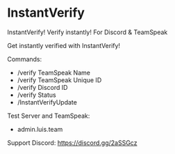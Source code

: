 # InstantVerify
InstantVerify! Verify instantly! For Discord &amp; TeamSpeak

Get instantly verified with InstantVerify!

Commands:
 - /verify TeamSpeak Name
 - /verify TeamSpeak Unique ID
 - /verify Discord ID
 - /verify Status
 - /InstantVerifyUpdate

Test Server and TeamSpeak:
  - admin.luis.team
  
Support Discord: https://discord.gg/2aSSGcz
